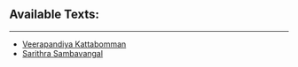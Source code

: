 ## Available Texts:
---
- [Veerapandiya Kattabomman](./veerapandiya-kattabomman)
- [Sarithra Sambavangal](./sarithra-sambavangal)